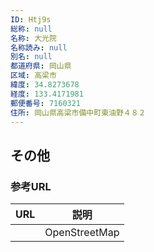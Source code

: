 ```yaml
---
ID: Htj9s
総称: null
名称: 大光院
名称読み: null
別名: null
都道府県: 岡山県
区域: 高梁市
緯度: 34.8273678
経度: 133.4171981
郵便番号: 7160321
住所: 岡山県高梁市備中町東油野４８２
---
```


## その他

### 参考URL

| URL | 説明          |
| --- | ------------- |
|     | OpenStreetMap |
